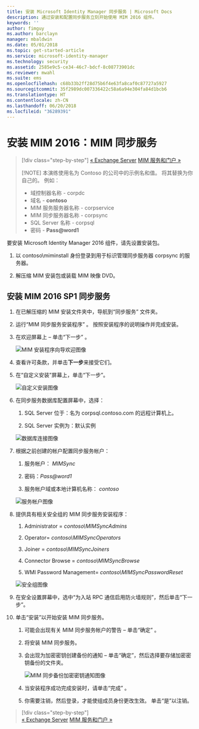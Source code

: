 ```yaml
---
title: 安装 Microsoft Identity Manager 同步服务 | Microsoft Docs
description: 通过安装和配置同步服务立刻开始使用 MIM 2016 组件。
keywords: ''
author: fimguy
ms.author: barclayn
manager: mbaldwin
ms.date: 05/01/2018
ms.topic: get-started-article
ms.service: microsoft-identity-manager
ms.technology: security
ms.assetid: 2585e9c5-ce34-46c7-bdcf-8c08773901dc
ms.reviewer: mwahl
ms.suite: ems
ms.openlocfilehash: c68b33b2ff28d75b6f4e63fa8caf0c87727a5927
ms.sourcegitcommit: 35f2989dc007336422c58a6a94e304fa84d1bcb6
ms.translationtype: HT
ms.contentlocale: zh-CN
ms.lasthandoff: 06/20/2018
ms.locfileid: "36289391"
---
```

# <a name="install-mim-2016-mim-synchronization-service"></a>安装 MIM 2016：MIM 同步服务

> [!div class="step-by-step"]
> [« Exchange Server](prepare-server-exchange.md)
> [MIM 服务和门户 »](install-mim-service-portal.md)
> 
> [!NOTE]
> 本演练使用名为 Contoso 的公司中的示例名和值。 将其替换为你自己的。 例如：
> - 域控制器名称 - corpdc
> - 域名 - **contoso**
> - MIM 服务服务器名称 - corpservice
> - MIM 同步服务器名称 - corpsync
> - SQL Server 名称 - corpsql
> - 密码 - <strong>Pass@word1</strong>

要安装 Microsoft Identity Manager 2016 组件，请先设置安装包。

1. 以 contoso\miminstall 身份登录到用于标识管理同步服务器 corpsync 的服务器。

2. 解压缩 MIM 安装包或装载 MIM 映像 DVD。

## <a name="install-mim-2016-sp1-synchronization-service"></a>安装 MIM 2016 SP1 同步服务

1. 在已解压缩的 MIM 安装文件夹中，导航到“同步服务”  文件夹。

2. 运行“MIM 同步服务安装程序” 。 按照安装程序的说明操作并完成安装。

3. 在欢迎屏幕上 – 单击“下一步” 。

    ![MIM 安装程序向导欢迎图像](media/install-mim-sync/MIM_Install1.png)

4. 查看许可条款，并单击**下一步**来接受它们。

5. 在“自定义安装”屏幕上，单击“下一步”。

    ![自定义安装图像](media/install-mim-sync/MIM_Install2.png)

6. 在同步服务数据库配置屏幕中，选择：

   1.  SQL Server 位于：名为 corpsql.contoso.com 的远程计算机上。

   2.  SQL Server 实例为：默认实例

   ![数据库连接图像](media/install-mim-sync/MIM_Install3.png)

7. 根据之前创建的帐户配置同步服务帐户：

   1. 服务帐户： *MIMSync*

   2. 密码：<em>Pass@word1</em>

   3. 服务帐户域或本地计算机名称： *contoso*

   ![服务帐户图像](media/install-mim-sync/MIM_Install4.png)

8. 提供具有相关安全组的 MIM 同步服务安装程序：

   1. Administrator = *contoso\MIMSyncAdmins*

   2. Operator= *contoso\MIMSyncOperators*

   3. Joiner = *contoso\MIMSyncJoiners*

   4. Connector Browse = *contoso\MIMSyncBrowse*

   5. WMI Password Management= *contoso\MIMSyncPasswordReset*

   ![安全组图像](media/install-mim-sync/MIM_Install5.png)

9. 在安全设置屏幕中，选中“为入站 RPC 通信启用防火墙规则”，然后单击“下一步”。

10. 单击“安装”以开始安装 MIM 同步服务。

    1. 可能会出现有关 MIM 同步服务帐户的警告 – 单击“确定” 。

    2. 将安装 MIM 同步服务。

    3. 会出现为加密密钥创建备份的通知 – 单击“确定”，然后选择要存储加密密钥备份的文件夹。

        ![MIM 同步备份加密密钥通知图像](media/MIM-Install7.png)

    4. 当安装程序成功完成安装时，请单击“完成” 。

    5. 你需要注销，然后登录，才能使组成员身份更改生效。 单击“是”以注销。

> [!div class="step-by-step"]  
> [« Exchange Server](prepare-server-exchange.md)
> [MIM 服务和门户 »](install-mim-service-portal.md)
